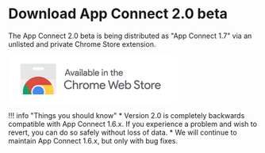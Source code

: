 # Download App Connect 2.0 beta

The App Connect 2.0 beta is being distributed as "App Connect 1.7" via an unlisted and private Chrome Store extension. 

<a href="https://chromewebstore.google.com/detail/ringcentral-crm-extension/kkhkjhafgdlihndcbnebljipgkandkhh"><img class="mw-450" src="../../img/chrome-web-store.png"></a>

!!! info "Things you should know"
    * Version 2.0 is completely backwards compatible with App Connect 1.6.x. If you experience a problem and wish to revert, you can do so safely without loss of data. 
	* We will continue to maintain App Connect 1.6.x, but only with bug fixes.

